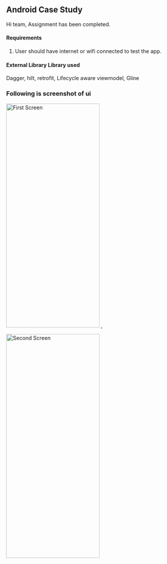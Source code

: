## Android Case Study

Hi team, Assignment has been completed.

#### Requirements

1. User should have internet or wifi connected to test the app.


#### External Library Library used

Dagger, hilt, retrofit, Lifecycle aware viewmodel, Gline


### Following is screenshot of ui


<img src="https://github.com/user-attachments/assets/dc8e3922-630e-4100-98c3-4e5d25f26917" alt="First Screen" width="250" height="600"> ,

<img src="https://github.com/user-attachments/assets/6fb22565-7556-49f9-b0af-88fbb43b69eb" alt="Second Screen" width="250" height="600">


